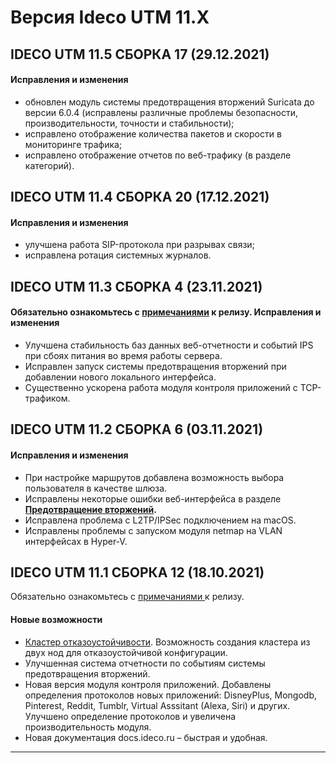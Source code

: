 # Версия Ideco UTM 11.X

## **IDECO UTM 11.5 СБОРКА 17 (29.12.2021)**

#### **Исправления и изменения**

* обновлен модуль системы предотвращения вторжений Suricata до версии 6.0.4 (исправлены различные проблемы безопасности, производительности, точности и стабильности);
* исправлено отображение количества пакетов и скорости в мониторинге трафика;
* исправлено отображение отчетов по веб-трафику (в разделе категорий).

## **IDECO UTM 11.4 СБОРКА 20 (17.12.2021)**

#### **Исправления и изменения**

* улучшена работа SIP-протокола при разрывах связи;
* исправлена ротация системных журналов.

## **IDECO UTM 11.3 СБОРКА 4 (23.11.2021)**

#### Обязательно ознакомьтесь с [примечаниями](https://disk.yandex.ru/i/i3qMwQj8YYC5QA) к релизу. **Исправления и изменения**

* Улучшена стабильность баз данных веб-отчетности и событий IPS при сбоях питания во время работы сервера.
* Исправлен запуск системы предотвращения вторжений при добавлении нового локального интерфейса.
* Существенно ускорена работа модуля контроля приложений с TCP-трафиком.

## IDECO UTM 11.2 СБОРКА 6 (03.11.2021)

#### **Исправления и изменения**

* При настройке маршрутов добавлена возможность выбора пользователя в качестве шлюза.
* Исправлены некоторые ошибки веб-интерфейса в разделе [**Предотвращение вторжений**](../settings/access-rules/ips.md)**.**
* Исправлена проблема с L2TP/IPSec подключением на macOS.
* Исправлены проблемы с запуском модуля netmap на VLAN интерфейсах в Hyper-V.

## **IDECO UTM 11.1 СБОРКА 12 (18.10.2021)**

Обязательно ознакомьтесь с [примечаниями ](https://disk.yandex.ru/i/i3qMwQj8YYC5QA)к релизу.

#### Новые возможности

* [Кластер отказоустойчивости](../settings/cluster.md). Возможность создания кластера из двух нод для отказоустойчивой конфигурации.
* Улучшенная система отчетности по событиям системы предотвращения вторжений.
* Новая версия модуля контроля приложений. Добавлены определения протоколов новых приложений: DisneyPlus, Mongodb, Pinterest, Reddit, Tumblr, Virtual Asssitant (Alexa, Siri) и других. Улучшено определение протоколов и увеличена производительность модуля.
* Новая документация docs.ideco.ru – быстрая и удобная.

***
